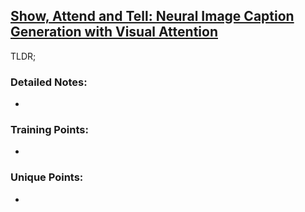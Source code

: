 ##  [Show, Attend and Tell: Neural Image Caption Generation with Visual Attention](https://arxiv.org/abs/1502.03044)

TLDR; 


### Detailed Notes:
-

### Training Points:

-


### Unique Points:

- 



